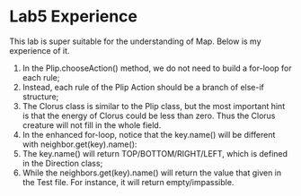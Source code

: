 # Lab5 Experience

This lab is super suitable for the understanding of Map. Below is my experience of it.

1. In the Plip.chooseAction() method, we do not need to build a for-loop for each rule;
2. Instead, each rule of the Plip Action should be a branch of else-if structure;
3. The Clorus class is similar to the Plip class, but the most important hint is that the energy of Clorus
  could be less than zero. Thus the Clorus creature will not fill in the whole field. 
4. In the enhanced for-loop, notice that the key.name() will be different with neighbor.get(key).name():
  1. The key.name() will return TOP/BOTTOM/RIGHT/LEFT, which is defined in the Direction class;
  2. While the neighbors.get(key).name() will return the value that given in the Test file. For instance, 
  it will return empty/impassible.

